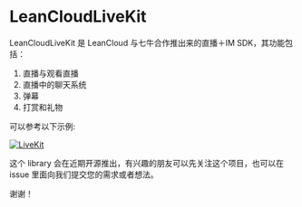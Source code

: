 # LeanCloudLiveKit

LeanCloudLiveKit 是 LeanCloud 与七牛合作推出来的直播＋IM SDK，其功能包括：

1. 直播与观看直播
1. 直播中的聊天系统
1. 弹幕
1. 打赏和礼物

可以参考以下示例:

[![LiveKit](http://ac-lhzo7z96.clouddn.com/4b17b475f8803a76.png)](http://ac-lhzo7z96.clouddn.com/7e0a60e049d9d3a9.mp4)

这个 library 会在近期开源推出，有兴趣的朋友可以先关注这个项目，也可以在 issue 里面向我们提交您的需求或者想法。

谢谢！
